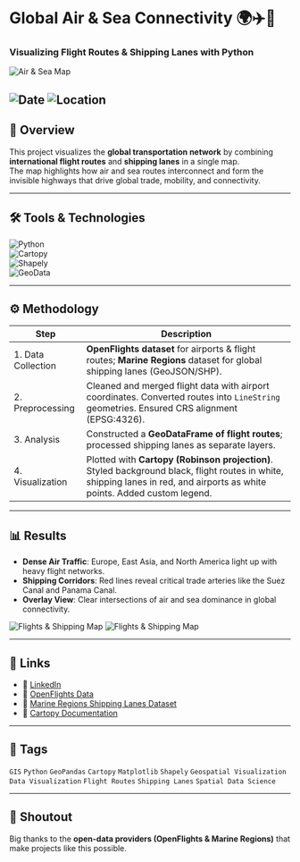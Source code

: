 # Global Air & Sea Connectivity 🌍✈️🚢
### Visualizing Flight Routes & Shipping Lanes with Python  

![Air & Sea Map](https://raw.githubusercontent.com/imtiajiqbalmahfuj/imtiajiqbal-portfolio/refs/heads/main/Projects/25020%20Global%20Air%20%26%20Sea%20Connectivity/Global_ShippingLanes_Flights_w.png)  

![Date](https://img.shields.io/badge/30/09/2025-30/09/2025-cyan) 
![Location](https://img.shields.io/badge/Location-Global-red) 
---

## 📝 Overview
This project visualizes the **global transportation network** by combining **international flight routes** and **shipping lanes** in a single map.  
The map highlights how air and sea routes interconnect and form the invisible highways that drive global trade, mobility, and connectivity.  

---

## 🛠️ Tools & Technologies
![Python](https://img.shields.io/badge/Python-Pandas%2C%20GeoPandas%2C%20Matplotlib-blue)  
![Cartopy](https://img.shields.io/badge/Visualization-Cartopy-red)  
![Shapely](https://img.shields.io/badge/Geometry-Shapely-green)  
![GeoData](https://img.shields.io/badge/Data-Geospatial-lightgrey)  

---

## ⚙️ Methodology
| Step | Description |
|------|-------------|
| 1. Data Collection | **OpenFlights dataset** for airports & flight routes; **Marine Regions** dataset for global shipping lanes (GeoJSON/SHP). |
| 2. Preprocessing   | Cleaned and merged flight data with airport coordinates. Converted routes into `LineString` geometries. Ensured CRS alignment (EPSG:4326). |
| 3. Analysis        | Constructed a **GeoDataFrame of flight routes**; processed shipping lanes as separate layers. |
| 4. Visualization   | Plotted with **Cartopy (Robinson projection)**. Styled background black, flight routes in white, shipping lanes in red, and airports as white points. Added custom legend. |

---

## 📊 Results
- **Dense Air Traffic**: Europe, East Asia, and North America light up with heavy flight networks.  
- **Shipping Corridors**: Red lines reveal critical trade arteries like the Suez Canal and Panama Canal.  
- **Overlay View**: Clear intersections of air and sea dominance in global connectivity.  

![Flights & Shipping Map](https://raw.githubusercontent.com/imtiajiqbalmahfuj/imtiajiqbal-portfolio/refs/heads/main/Projects/25020%20Global%20Air%20%26%20Sea%20Connectivity/Global_ShippingLanes_Flights.png) 
![Flights & Shipping Map](https://raw.githubusercontent.com/imtiajiqbalmahfuj/imtiajiqbal-portfolio/refs/heads/main/Projects/25020%20Global%20Air%20%26%20Sea%20Connectivity/Global_ShippingLanes_Flights_w.png) 

---

## 📎 Links
- 🔗 [LinkedIn](https://www.linkedin.com/posts/imtiajiqbalmahfuj_global-air-sea-connectivity-activity-7378752270555029518-JKjr?utm_source=share&utm_medium=member_desktop&rcm=ACoAAETCC3UBjMNBwycvXEm57I2FBEXCxvdKcM0)  
- 🔗 [OpenFlights Data](https://openflights.org/data.html)  
- 🔗 [Marine Regions Shipping Lanes Dataset](https://www.marineregions.org/)  
- 📄 [Cartopy Documentation](https://scitools.org.uk/cartopy/docs/latest/)  

---

## 🔖 Tags
`GIS` `Python` `GeoPandas` `Cartopy` `Matplotlib` `Shapely` `Geospatial Visualization` `Data Visualization` `Flight Routes` `Shipping Lanes` `Spatial Data Science`  

---

## 📌 Shoutout
Big thanks to the **open-data providers (OpenFlights & Marine Regions)** that make projects like this possible.  

